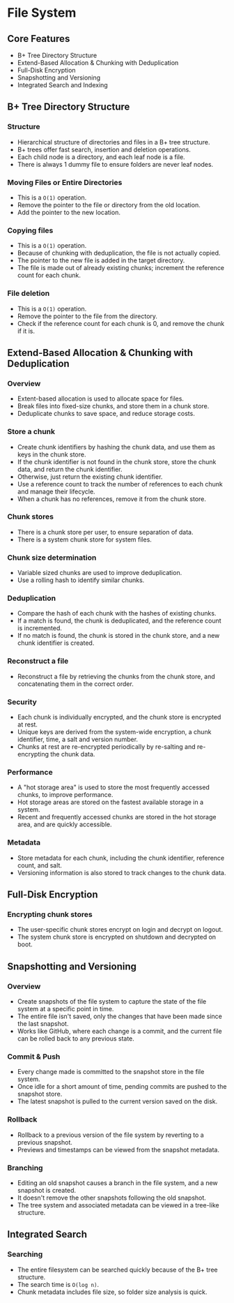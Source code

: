 # File System

## Core Features
- B+ Tree Directory Structure
- Extend-Based Allocation & Chunking with Deduplication
- Full-Disk Encryption
- Snapshotting and Versioning
- Integrated Search and Indexing


## B+ Tree Directory Structure
### Structure
- Hierarchical structure of directories and files in a B+ tree structure.
- B+ trees offer fast search, insertion and deletion operations.
- Each child node is a directory, and each leaf node is a file.
- There is always 1 dummy file to ensure folders are never leaf nodes.

### Moving Files or Entire Directories
- This is a `O(1)` operation.
- Remove the pointer to the file or directory from the old location.
- Add the pointer to the new location.

### Copying files
- This is a `O(1)` operation.
- Because of chunking with deduplication, the file is not actually copied.
- The pointer to the new file is added in the target directory.
- The file is made out of already existing chunks; increment the reference count for each chunk.

### File deletion
- This is a `O(1)` operation.
- Remove the pointer to the file from the directory.
- Check if the reference count for each chunk is 0, and remove the chunk if it is.

## Extend-Based Allocation & Chunking with Deduplication
### Overview
- Extent-based allocation is used to allocate space for files.
- Break files into fixed-size chunks, and store them in a chunk store.
- Deduplicate chunks to save space, and reduce storage costs.

### Store a chunk
- Create chunk identifiers by hashing the chunk data, and use them as keys in the chunk store.
- If the chunk identifier is not found in the chunk store, store the chunk data, and return the chunk identifier.
- Otherwise, just return the existing chunk identifier.
- Use a reference count to track the number of references to each chunk and manage their lifecycle.
- When a chunk has no references, remove it from the chunk store.

### Chunk stores
- There is a chunk store per user, to ensure separation of data.
- There is a system chunk store for system files.

### Chunk size determination
- Variable sized chunks are used to improve deduplication.
- Use a rolling hash to identify similar chunks.

### Deduplication
- Compare the hash of each chunk with the hashes of existing chunks.
- If a match is found, the chunk is deduplicated, and the reference count is incremented.
- If no match is found, the chunk is stored in the chunk store, and a new chunk identifier is created.

### Reconstruct a file
- Reconstruct a file by retrieving the chunks from the chunk store, and concatenating them in the correct order.

### Security
- Each chunk is individually encrypted, and the chunk store is encrypted at rest.
- Unique keys are derived from the system-wide encryption, a chunk identifier, time, a salt and version number.
- Chunks at rest are re-encrypted periodically by re-salting and re-encrypting the chunk data.

### Performance
- A "hot storage area" is used to store the most frequently accessed chunks, to improve performance.
- Hot storage areas are stored on the fastest available storage in a system.
- Recent and frequently accessed chunks are stored in the hot storage area, and are quickly accessible.

### Metadata
- Store metadata for each chunk, including the chunk identifier, reference count, and salt.
- Versioning information is also stored to track changes to the chunk data.

## Full-Disk Encryption
### Encrypting chunk stores
- The user-specific chunk stores encrypt on login and decrypt on logout.
- The system chunk store is encrypted on shutdown and decrypted on boot.

## Snapshotting and Versioning
### Overview
- Create snapshots of the file system to capture the state of the file system at a specific point in time.
- The entire file isn't saved, only the changes that have been made since the last snapshot.
- Works like GitHub, where each change is a commit, and the current file can be rolled back to any previous state.

### Commit & Push
- Every change made is committed to the snapshot store in the file system.
- Once idle for a short amount of time, pending commits are pushed to the snapshot store.
- The latest snapshot is pulled to the current version saved on the disk.

### Rollback
- Rollback to a previous version of the file system by reverting to a previous snapshot.
- Previews and timestamps can be viewed from the snapshot metadata.

### Branching
- Editing an old snapshot causes a branch in the file system, and a new snapshot is created.
- It doesn't remove the other snapshots following the old snapshot.
- The tree system and associated metadata can be viewed in a tree-like structure.

## Integrated Search
### Searching
- The entire filesystem can be searched quickly because of the B+ tree structure.
- The search time is `O(log n)`.
- Chunk metadata includes file size, so folder size analysis is quick.